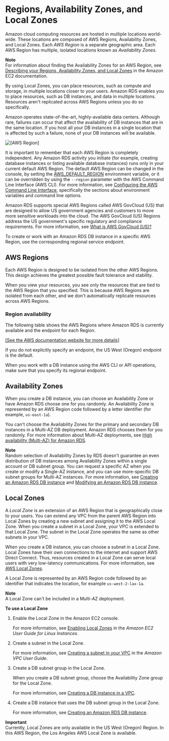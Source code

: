 # Regions, Availability Zones, and Local Zones<a name="Concepts.RegionsAndAvailabilityZones"></a>

Amazon cloud computing resources are hosted in multiple locations world\-wide\. These locations are composed of AWS Regions, Availability Zones, and Local Zones\. Each *AWS Region* is a separate geographic area\. Each AWS Region has multiple, isolated locations known as *Availability Zones*\.

**Note**  
For information about finding the Availability Zones for an AWS Region, see [Describing your Regions, Availability Zones, and Local Zones](https://docs.aws.amazon.com/AWSEC2/latest/UserGuide/using-regions-availability-zones.html#using-regions-availability-zones-describe) in the Amazon EC2 documentation\.

By using Local Zones, you can place resources, such as compute and storage, in multiple locations closer to your users\. Amazon RDS enables you to place resources, such as DB instances, and data in multiple locations\. Resources aren't replicated across AWS Regions unless you do so specifically\.

Amazon operates state\-of\-the\-art, highly\-available data centers\. Although rare, failures can occur that affect the availability of DB instances that are in the same location\. If you host all your DB instances in a single location that is affected by such a failure, none of your DB instances will be available\.

![\[AWS Region\]](http://docs.aws.amazon.com/AmazonRDS/latest/UserGuide/images/Con-AZ-Local.png)

It is important to remember that each AWS Region is completely independent\. Any Amazon RDS activity you initiate \(for example, creating database instances or listing available database instances\) runs only in your current default AWS Region\. The default AWS Region can be changed in the console, by setting the [AWS\_DEFAULT\_REGION](https://docs.aws.amazon.com/cli/latest/userguide/cli-configure-quickstart.html#cli-configure-quickstart-region) environment variable, or it can be overridden by using the `--region` parameter with the AWS Command Line Interface \(AWS CLI\)\. For more information, see [Configuring the AWS Command Line Interface](https://docs.aws.amazon.com/cli/latest/userguide/cli-chap-getting-started.html), specifically the sections about environment variables and command line options\. 

Amazon RDS supports special AWS Regions called AWS GovCloud \(US\) that are designed to allow US government agencies and customers to move more sensitive workloads into the cloud\. The AWS GovCloud \(US\) Regions address the US government's specific regulatory and compliance requirements\. For more information, see [What is AWS GovCloud \(US\)?](https://docs.aws.amazon.com/govcloud-us/latest/UserGuide/whatis.html) 

To create or work with an Amazon RDS DB instance in a specific AWS Region, use the corresponding regional service endpoint\.

## AWS Regions<a name="Concepts.RegionsAndAvailabilityZones.Regions"></a>

Each AWS Region is designed to be isolated from the other AWS Regions\. This design achieves the greatest possible fault tolerance and stability\.

When you view your resources, you see only the resources that are tied to the AWS Region that you specified\. This is because AWS Regions are isolated from each other, and we don't automatically replicate resources across AWS Regions\.

### Region availability<a name="Concepts.RegionsAndAvailabilityZones.Availability"></a>

The following table shows the AWS Regions where Amazon RDS is currently available and the endpoint for each Region\.

[\[See the AWS documentation website for more details\]](http://docs.aws.amazon.com/AmazonRDS/latest/UserGuide/Concepts.RegionsAndAvailabilityZones.html)

If you do not explicitly specify an endpoint, the US West \(Oregon\) endpoint is the default\.

When you work with a DB instance using the AWS CLI or API operations, make sure that you specify its regional endpoint\.

## Availability Zones<a name="Concepts.RegionsAndAvailabilityZones.AvailabilityZones"></a>

When you create a DB instance, you can choose an Availability Zone or have Amazon RDS choose one for you randomly\. An Availability Zone is represented by an AWS Region code followed by a letter identifier \(for example, `us-east-1a`\)\.

You can't choose the Availability Zones for the primary and secondary DB instances in a Multi\-AZ DB deployment\. Amazon RDS chooses them for you randomly\. For more information about Multi\-AZ deployments, see [High availability \(Multi\-AZ\) for Amazon RDS](Concepts.MultiAZ.md)\.

**Note**  
Random selection of Availability Zones by RDS doesn't guarantee an even distribution of DB instances among Availability Zones within a single account or DB subnet group\. You can request a specific AZ when you create or modify a Single\-AZ instance, and you can use more\-specific DB subnet groups for Multi\-AZ instances\. For more information, see [Creating an Amazon RDS DB instance](USER_CreateDBInstance.md) and [Modifying an Amazon RDS DB instance](Overview.DBInstance.Modifying.md)\.

## Local Zones<a name="Concepts.RegionsAndAvailabilityZones.LocalZones"></a>

A *Local Zone* is an extension of an AWS Region that is geographically close to your users\. You can extend any VPC from the parent AWS Region into Local Zones by creating a new subnet and assigning it to the AWS Local Zone\. When you create a subnet in a Local Zone, your VPC is extended to that Local Zone\. The subnet in the Local Zone operates the same as other subnets in your VPC\.

When you create a DB instance, you can choose a subnet in a Local Zone\. Local Zones have their own connections to the internet and support AWS Direct Connect\. Thus, resources created in a Local Zone can serve local users with very low\-latency communications\. For more information, see [AWS Local Zones](http://aws.amazon.com/about-aws/global-infrastructure/localzones/)\.

A Local Zone is represented by an AWS Region code followed by an identifier that indicates the location, for example `us-west-2-lax-1a`\.

**Note**  
A Local Zone can't be included in a Multi\-AZ deployment\.

**To use a Local Zone**

1. Enable the Local Zone in the Amazon EC2 console\.

   For more information, see [Enabling Local Zones](https://docs.aws.amazon.com/AWSEC2/latest/UserGuide/using-regions-availability-zones.html#enable-zone-group) in the *Amazon EC2 User Guide for Linux Instances\.*

1. Create a subnet in the Local Zone\.

   For more information, see [Creating a subnet in your VPC](https://docs.aws.amazon.com/vpc/latest/userguide/working-with-vpcs.html#AddaSubnet) in the *Amazon VPC User Guide\.*

1. Create a DB subnet group in the Local Zone\.

   When you create a DB subnet group, choose the Availability Zone group for the Local Zone\.

   For more information, see [Creating a DB instance in a VPC](USER_VPC.WorkingWithRDSInstanceinaVPC.md#USER_VPC.InstanceInVPC)\.

1. Create a DB instance that uses the DB subnet group in the Local Zone\.

   For more information, see [Creating an Amazon RDS DB instance](USER_CreateDBInstance.md)\.

**Important**  
Currently, Local Zones are only available in the US West \(Oregon\) Region\. In this AWS Region, the Los Angeles AWS Local Zone is available\.